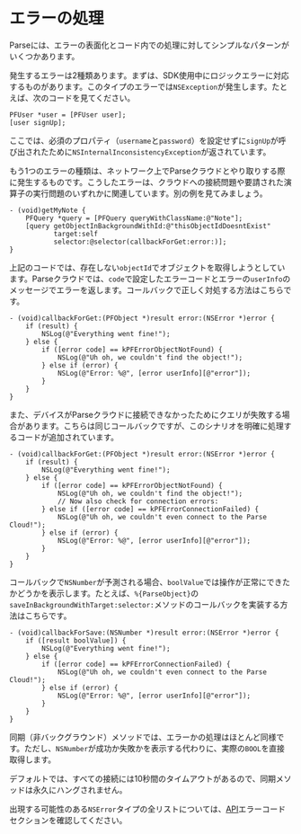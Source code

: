 # エラーの処理

Parseには、エラーの表面化とコード内での処理に対してシンプルなパターンがいくつかあります。

発生するエラーは2種類あります。まずは、SDK使用中にロジックエラーに対応するものがあります。このタイプのエラーでは`NSException`が発生します。たとえば、次のコードを見てください。

```objc
PFUser *user = [PFUser user];
[user signUp];
```

ここでは、必須のプロパティ（`username`と`password`）を設定せずに`signUp`が呼び出されたために`NSInternalInconsistencyException`が返されています。

もう1つのエラーの種類は、ネットワーク上でParseクラウドとやり取りする際に発生するものです。こうしたエラーは、クラウドへの接続問題や要請された演算子の実行問題のいずれかに関連しています。別の例を見てみましょう。

```objc
- (void)getMyNote {
    PFQuery *query = [PFQuery queryWithClassName:@"Note"];
    [query getObjectInBackgroundWithId:@"thisObjectIdDoesntExist"
           target:self 
           selector:@selector(callbackForGet:error:)];
}
```

上記のコードでは、存在しない`objectId`でオブジェクトを取得しようとしています。Parseクラウドでは、`code`で設定したエラーコードとエラーの`userInfo`のメッセージでエラーを返します。コールバックで正しく対処する方法はこちらです。

```objc
- (void)callbackForGet:(PFObject *)result error:(NSError *)error {
    if (result) {
        NSLog(@"Everything went fine!");
    } else {
        if ([error code] == kPFErrorObjectNotFound) {
            NSLog(@"Uh oh, we couldn't find the object!");
        } else if (error) {
            NSLog(@"Error: %@", [error userInfo][@"error"]);
        }
    }
}
```

また、デバイスがParseクラウドに接続できなかったためにクエリが失敗する場合があります。こちらは同じコールバックですが、このシナリオを明確に処理するコードが追加されています。

```objc
- (void)callbackForGet:(PFObject *)result error:(NSError *)error {
    if (result) {
        NSLog(@"Everything went fine!");
    } else {
        if ([error code] == kPFErrorObjectNotFound) {
            NSLog(@"Uh oh, we couldn't find the object!");
            // Now also check for connection errors:
        } else if ([error code] == kPFErrorConnectionFailed) {
            NSLog(@"Uh oh, we couldn't even connect to the Parse Cloud!");
        } else if (error) {
            NSLog(@"Error: %@", [error userInfo][@"error"]);
        }
    }
}
```

コールバックで`NSNumber`が予測される場合、`boolValue`では操作が正常にできたかどうかを表示します。たとえば、`%{ParseObject}`の`saveInBackgroundWithTarget:selector:`メソッドのコールバックを実装する方法はこちらです。

```objc
- (void)callbackForSave:(NSNumber *)result error:(NSError *)error {
    if ([result boolValue]) {
        NSLog(@"Everything went fine!");
    } else {
        if ([error code] == kPFErrorConnectionFailed) {
            NSLog(@"Uh oh, we couldn't even connect to the Parse Cloud!");
        } else if (error) {
            NSLog(@"Error: %@", [error userInfo][@"error"]);
        }
    }
}
```

同期（非バックグラウンド）メソッドでは、エラーかの処理はほとんど同様です。ただし、`NSNumber`が成功か失敗かを表示する代わりに、実際の`BOOL`を直接取得します。

デフォルトでは、すべての接続には10秒間のタイムアウトがあるので、同期メソッドは永久にハングされません。

出現する可能性のある`NSError`タイプの全リストについては、[API](/docs/ios)エラーコードセクションを確認してください。
